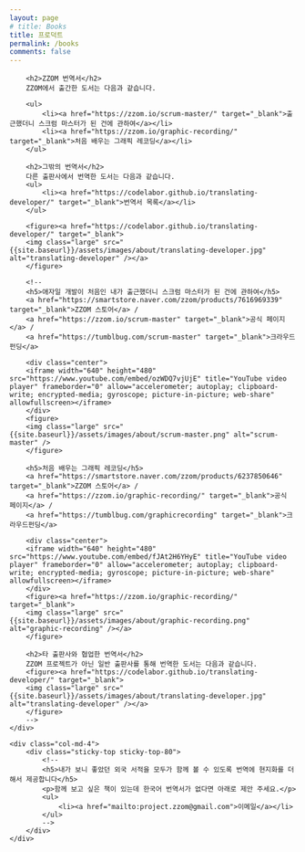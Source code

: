 ```yaml
---
layout: page
# title: Books
title: 프로덕트
permalink: /books
comments: false
---
```


<div class="row justify-content-between">
    <div class="col-md-8 pr-5">

        <h2>ZZOM 번역서</h2>
        ZZOM에서 출간한 도서는 다음과 같습니다.

        <ul>
            <li><a href="https://zzom.io/scrum-master/" target="_blank">출근했더니 스크럼 마스터가 된 건에 관하여</a></li>
            <li><a href="https://zzom.io/graphic-recording/" target="_blank">처음 배우는 그래픽 레코딩</a></li>
        </ul>

        <h2>그밖의 번역서</h2>
        다른 출판사에서 번역한 도서는 다음과 같습니다.
        <ul>
            <li><a href="https://codelabor.github.io/translating-developer/" target="_blank">번역서 목록</a></li>
        </ul>

        <figure><a href="https://codelabor.github.io/translating-developer/" target="_blank">        
        <img class="large" src="{{site.baseurl}}/assets/images/about/translating-developer.jpg" alt="translating-developer" /></a>
        </figure>

        <!--
        <h5>애자일 개발이 처음인 내가 출근했더니 스크럼 마스터가 된 건에 관하여</h5>
        <a href="https://smartstore.naver.com/zzom/products/7616969339" target="_blank">ZZOM 스토어</a> /
        <a href="https://zzom.io/scrum-master" target="_blank">공식 페이지</a> / 
        <a href="https://tumblbug.com/scrum-master" target="_blank">크라우드펀딩</a>

        <div class="center">
        <iframe width="640" height="480" src="https://www.youtube.com/embed/ozWDQ7vjUjE" title="YouTube video player" frameborder="0" allow="accelerometer; autoplay; clipboard-write; encrypted-media; gyroscope; picture-in-picture; web-share" allowfullscreen></iframe>
        </div>
        <figure>
        <img class="large" src="{{site.baseurl}}/assets/images/about/scrum-master.png" alt="scrum-master" />
        </figure>

        <h5>처음 배우는 그래픽 레코딩</h5>
        <a href="https://smartstore.naver.com/zzom/products/6237850646" target="_blank">ZZOM 스토어</a> / 
        <a href="https://zzom.io/graphic-recording/" target="_blank">공식 페이지</a> / 
        <a href="https://tumblbug.com/graphicrecording" target="_blank">크라우드펀딩</a>

        <div class="center">
        <iframe width="640" height="480" src="https://www.youtube.com/embed/fJAt2H6YHyE" title="YouTube video player" frameborder="0" allow="accelerometer; autoplay; clipboard-write; encrypted-media; gyroscope; picture-in-picture; web-share" allowfullscreen></iframe>
        </div>
        <figure><a href="https://zzom.io/graphic-recording/" target="_blank">        
        <img class="large" src="{{site.baseurl}}/assets/images/about/graphic-recording.png" alt="graphic-recording" /></a>
        </figure>

        <h2>타 출판사와 협업한 번역서</h2>
        ZZOM 프로젝트가 아닌 일반 출판사를 통해 번역한 도서는 다음과 같습니다.
        <figure><a href="https://codelabor.github.io/translating-developer/" target="_blank">        
        <img class="large" src="{{site.baseurl}}/assets/images/about/translating-developer.jpg" alt="translating-developer" /></a>
        </figure>
        -->
    </div>

    <div class="col-md-4">
        <div class="sticky-top sticky-top-80">
            <!--
            <h5>내가 보니 좋았던 외국 서적을 모두가 함께 볼 수 있도록 번역에 현지화를 더해서 제공합니다</h5>
            <p>함께 보고 싶은 책이 있는데 한국어 번역서가 없다면 아래로 제안 주세요.</p>
            <ul>           
                <li><a href="mailto:project.zzom@gmail.com">이메일</a></li>
            </ul>
            -->
        </div>
    </div>
</div>
